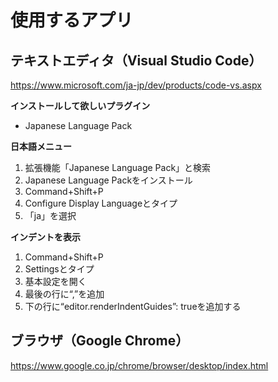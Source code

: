 # 使用するアプリ


## テキストエディタ（Visual Studio Code）

https://www.microsoft.com/ja-jp/dev/products/code-vs.aspx

**インストールして欲しいプラグイン**

- Japanese Language Pack

**日本語メニュー**

1. 拡張機能「Japanese Language Pack」と検索
2. Japanese Language Packをインストール
3. Command+Shift+P
4. Configure Display Languageとタイプ
5. 「ja」を選択


**インデントを表示**

1. Command+Shift+P
2. Settingsとタイプ
3. 基本設定を開く
4. 最後の行に“,”を追加
5. 下の行に“editor.renderIndentGuides”: trueを追加する


## ブラウザ（Google Chrome）

https://www.google.co.jp/chrome/browser/desktop/index.html


